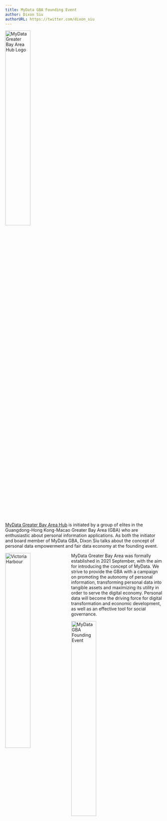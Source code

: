```yaml
---
title: MyData GBA Founding Event
author: Dixon Siu
authorURL: https://twitter.com/dixon_siu
---
```


<div style="display: inline">
<img
  style="margin-right: 10px;"
  src="/images/news/GreaterBayArea-logo.png"
  width="40%"
  title="MyData Greater Bay Area Hub Logo"
/></div> 

[MyData Greater Bay Area Hub](http://mydata-bayarea.org/index_en.html) is initiated by a group of elites in the Guangdong-Hong Kong-Macao Greater Bay Area (GBA) who are enthusiastic about personal information applications. As both the initiator and board member of MyData GBA, Dixon Siu talks about the concept of personal data empowerment and fair data economy at the founding event.  

<!--truncate-->

<img
  style="margin-right: 10px; float: left;"
  src="/images/news/victoria-harbour2.jpg"
  width="40%"
  title="Victoria Harbour"
/>
<span>
MyData Greater Bay Area was formally established in 2021 September, with the aim for introducing the concept of MyData. We strive to provide the GBA with a campaign on promoting the autonomy of personal information, transforming personal data into tangible assets and maximizing its utility in order to serve the digital economy. Personal data will become the driving force for digital transformation and economic development, as well as an effective tool for social governance.  
</span> 

<img
  style="margin-right: 10px; clear: left;"
  src="/images/news/MyData-GBA-FoundingEvent.jpeg"
  width="40%"
  title="MyData GBA Founding Event"
/>
